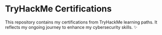 # TryHackMe Certifications
This repository contains my certifications from TryHackMe learning paths. It reflects my ongoing journey to enhance my cybersecurity skills. ✨
